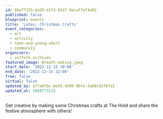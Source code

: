 ```yaml
---
id: 6be77255-da29-41f3-9247-9acaf7e74a92
published: false
blueprint: events
title: 'Lates: Christmas Crafts'
event_categories:
  - art
  - activity
  - teen-and-young-adult
  - community
organisers:
  - suffolk-archives
featured_image: Wreath-making.jpeg
start_date: '2022-12-15 19:00'
end_date: '2022-12-15 22:00'
free: false
virtual: false
updated_by: a7fabfbc-be93-4390-9bfe-3a08c02f87a1
updated_at: 1668773115
---
```

Get creative by making some Christmas crafts at The Hold and share the festive atmosphere with others!